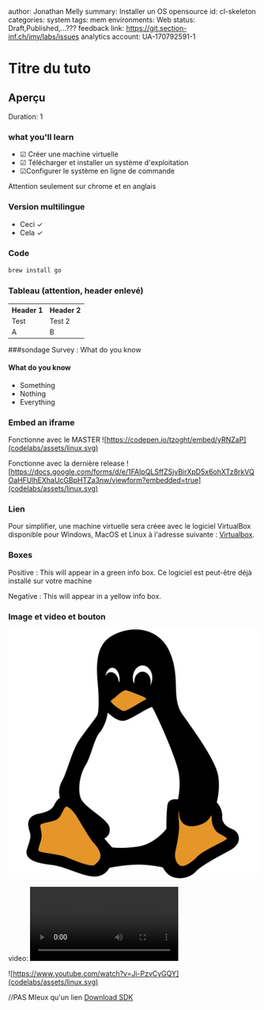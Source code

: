 author: Jonathan Melly
summary: Installer un OS opensource
id: cl-skeleton
categories: system
tags: mem
environments: Web
status: Draft,Published,...???
feedback link: https://git.section-inf.ch/jmy/labs/issues
analytics account: UA-170792591-1


# Titre du tuto

## Aperçu 
Duration: 1

### what you'll learn
* &#9745; Créer une machine virtuelle
* &#9745; Télécharger et installer un système d'exploitation
* &#9745;Configurer le système en ligne de commande

Attention seulement sur chrome et en anglais

### Version multilingue
-  Ceci &#10003;
-  Cela &#10003;

### Code
``` bash
brew install go
```

### Tableau (attention, header enlevé)
<table>
<tr>
<th>Header 1</th> <th>Header 2 </th>
</tr>
<tr>
<td> Test</td> <td>Test 2</td>
</tr>
<tr>
<td>A</td><td>B</td>
</tr>
</table>

###sondage
Survey
: What do you know
<h4>What do you know</h4>
<ul>
  <li>Something</li>
  <li>Nothing</li>
  <li>Everything</li>
</ul>


### Embed an iframe
Fonctionne avec le MASTER
![https://codepen.io/tzoght/embed/yRNZaP](codelabs/assets/linux.svg)

Fonctionne avec la dernière release
![https://docs.google.com/forms/d/e/1FAIpQLSffZSjvBirXpD5x6ohXTz8rkVQOaHFUlhEXhaUcGBpHTZa3nw/viewform?embedded=true](codelabs/assets/linux.svg)


### Lien
Pour simplifier, une machine virtuelle sera créee avec le logiciel VirtualBox disponible pour Windows, MacOS et Linux à l'adresse suivante : [Virtualbox](https://www.virtualbox.org/wiki/Downloads).


### Boxes
Positive
: This will appear in a green info box.
Ce logiciel est peut-être déjà installé sur votre machine

Negative
: This will appear in a yellow info box.

### Image et video et bouton

![Tux](codelabs/assets/linux.svg)

video:
<video id="Ji-PzvCyGQY"></video>

![https://www.youtube.com/watch?v=Ji-PzvCyGQY](codelabs/assets/linux.svg)

//PAS MIeux qu'un lien
[Download SDK](https://www.google.com)
